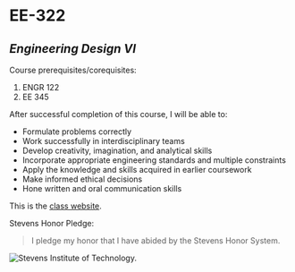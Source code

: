 # **EE-322**
## _Engineering Design VI_

Course prerequisites/corequisites:
1. ENGR 122
1. EE 345

After successful completion of this course, I will be able to:
* Formulate problems correctly
* Work successfully in interdisciplinary teams
* Develop creativity, imagination, and analytical skills
* Incorporate appropriate engineering standards and multiple constraints
* Apply the knowledge and skills acquired in earlier coursework
* Make informed ethical decisions
* Hone written and oral communication skills

This is the [class website](https://sites.google.com/view/ece322).

Stevens Honor Pledge:
> I pledge my honor that I have abided by the Stevens Honor System.

![Stevens Institute of Technology.](https://images.ctfassets.net/mviowpldu823/CQGYOjZT6w4kt5ZkYeGf2/4dff7ced7a346159b387f0d6aca1eee6/20230413_STEVENS-515.jpg)
